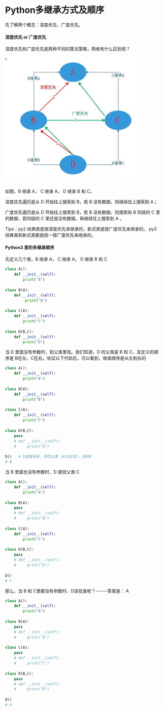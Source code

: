 # Python多继承方式及顺序


先了解两个概念：深度优先、广度优先。

#### 深度优先 or 广度优先

深度优先和广度优先是两种不同的算法策略，两者有什么区别呢？

![](Python多继承方式及顺序.assets/wp_editor_md_23f5caaaaf189ce7bb7afb71ea4dc382.jpg)

如图，B 继承 A， C 继承 A， D 继承 B 和 C。

深度优先遍历是从 D 开始往上搜索到 B，若 B 没有数据，则继续往上搜索到 A；

广度优先遍历是从 D 开始往上搜索到 B，若 B 没有数据，则搜索和 B 同级的 C 里的数据，若同级的 C 里还是没有数据，再继续往上搜索到 A 。


Tips：py2 经典类是按深度优先来继承的，新式类是按广度优先来继承的。
           py3 经典类和新式类都是统一按广度优先来继承的。


####  Python3 里的多继承顺序




 先定义几个类，B 继承 A， C 继承 A， D 继承 B 和 C

```python
class A():
    def __init__(self):
        print("A")

class B(A):
    def __init__(self):
         print("B")

class C(A):
    def __init__(self):
        print("C")

class D(B,C):
    def __init__(self):
        print("D")
```


当 D 里面没有参数时，到父类里找。我们知道，D 的父类是 B 和 C，且定义的顺序是 B在左，C在右。验证以下代码后，可以看到，继承顺序是从左到右的

```python
class A():
    def __init__(self):
        print("A")

class B(A):
    def __init__(self):
        print("B")

class C(A):
    def __init__(self):
        print("C")

class D(B,C):
    pass
    # def __init__(self):
    #     print("D")

D()   # D里面没有，则找父类（从左往右），找到B
# B
```


当 B 里面也没有参数时，D 就找父类 C

```python
class A():
    def __init__(self):
        print("A")

class B(A):
    pass
    # def __init__(self):
    #     print("B")

class C(A):
    def __init__(self):
        print("C")

class D(B,C):
    pass
    # def __init__(self):
    #     print("D")

D()   
# C
```


那么，当 B 和 C里都没有参数时，D该找谁呢？------答案是： A

```python
class A():
    def __init__(self):
        print("A")

class B(A):
    pass
    # def __init__(self):
    #     print("B")

class C(A):
    pass
    # def __init__(self):
    #     print("C")

class D(B,C):
    pass
    # def __init__(self):
    #     print("D")

D()
# A
```

